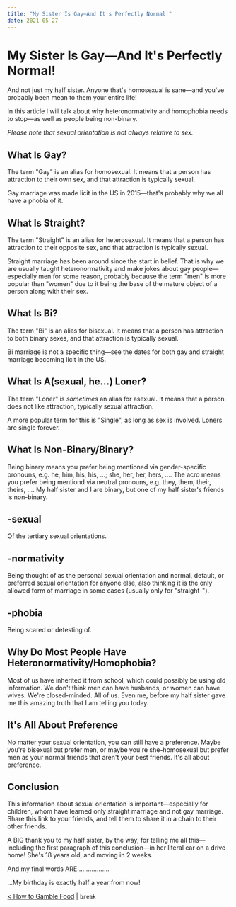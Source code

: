 ```yaml
---
title: "My Sister Is Gay—And It's Perfectly Normal!"
date: 2021-05-27
---
```


[prev]: https://javascriptlearner815.github.io/2021/05/06/how-to-gamble-food.html
<!--- [next]: https://javascriptlearner815.github.io/2021///-.html --->

# My Sister Is Gay—And It's Perfectly Normal!

And not just my half sister. Anyone that's homosexual is sane—and you've probably been mean to them your entire life!

In this article I will talk about why heteronormativity and homophobia needs to stop—as well as people being non-binary.

*Please note that sexual orientation is not always relative to sex.*

## What Is Gay?

The term "Gay" is an alias for homosexual. It means that a person has attraction to their own sex, and that attraction is typically sexual.

Gay marriage was made licit in the US in 2015—that's probably why we all have a phobia of it.

## What Is Straight?

The term "Straight" is an alias for heterosexual. It means that a person has attraction to their opposite sex, and that attraction is typically sexual.

Straight marriage has been around since the start in belief. That is why we are usually taught heteronormativity and make jokes about gay people—especially men for some reason, probably because the term "men" is more popular than "women" due to it being the base of the mature object of a person along with their sex.

## What Is Bi?

The term "Bi" is an alias for bisexual. It means that a person has attraction to both binary sexes, and that attraction is typically sexual.

Bi marriage is not a specific thing—see the dates for both gay and straight marriage becoming licit in the US.

## What Is A(sexual, he...) Loner?

The term "Loner" is *sometimes* an alias for asexual. It means that a person does not like attraction, typically sexual attraction.

A more popular term for this is "Single", as long as sex is involved. Loners are single forever.

## What Is Non-Binary/Binary?

Being binary means you prefer being mentioned via gender-specific pronouns, e.g. he, him, his, his, ...; she, her, her, hers, .... The acro means you prefer being mentiond via neutral pronouns, e.g. they, them, their, theirs, .... My half sister and I are binary, but one of my half sister's friends is non-binary.

## -sexual

Of the tertiary sexual orientations.

## -normativity

Being thought of as the personal sexual orientation and normal, default, or preferred sexual orientation for anyone else, also thinking it is the only allowed form of marriage in some cases (usually only for "straight-").

## -phobia

Being scared or detesting of.

## Why Do Most People Have Heteronormativity/Homophobia?

Most of us have inherited it from school, which could possibly be using old information. We don't think men can have husbands, or women can have wives. We're closed-minded. All of us. Even me, before my half sister gave me this amazing truth that I am telling you today.

## It's All About Preference

No matter your sexual orientation, you can still have a preference. Maybe you're bisexual but prefer men, or maybe you're she-homosexual but prefer men as your normal friends that aren't your best friends. It's all about preference.

## Conclusion

This information about sexual orientation is important—especially for children, whom have learned only straight marriage and not gay marriage. Share this link to your friends, and tell them to share it in a chain to their other friends.

A BIG thank you to my half sister, by the way, for telling me all this—including the first paragraph of this conclusion—in her literal car on a drive home! She's 18 years old, and moving in 2 weeks.

And my final words ARE..................

...My birthday is exactly half a year from now!

[< How to Gamble Food][prev] | `break`

